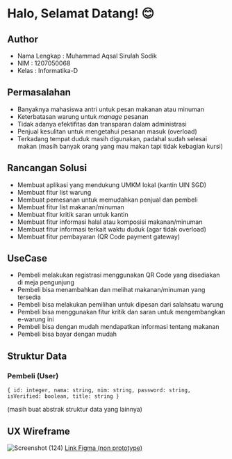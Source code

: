 # Halo, Selamat Datang! 😊

## **Author**
* Nama Lengkap : Muhammad Aqsal Sirulah Sodik
* NIM          : 1207050068
* Kelas        : Informatika-D

## **Permasalahan**
* Banyaknya mahasiswa antri untuk pesan makanan atau minuman
* Keterbatasan warung untuk _manage_ pesanan
* Tidak adanya efektifitas dan transparan dalam administrasi
* Penjual kesulitan untuk mengetahui pesanan masuk (overload)
* Terkadang tempat duduk masih digunakan, padahal sudah selesai makan (masih banyak orang yang mau makan tapi tidak kebagian kursi)

## **Rancangan Solusi**
* Membuat aplikasi yang mendukung UMKM lokal (kantin UIN SGD)
* Membuat fitur list warung
* Membuat pemesanan untuk memudahkan penjual dan pembeli
* Membuat fitur list makanan/minuman
* Membuat fitur kritik saran untuk kantin
* Membuat fitur informasi halal atau komposisi makanan/minuman
* Membuat fitur informasi terkait waktu duduk (agar tidak overload)
* Membuat fitur pembayaran (QR Code payment gateway)

## **UseCase**
* Pembeli melakukan registrasi menggunakan QR Code yang disediakan di meja pengunjung
* Pembeli bisa menambahkan dan melihat makanan/minuman yang tersedia
* Pembeli bisa melakukan pemilihan untuk dipesan dari salahsatu warung
* Pembeli bisa menggunakan fitur kritik dan saran untuk mengembangkan e-warung ini
* Pembeli bisa dengan mudah mendapatkan informasi tentang makanan
* Pembeli bisa bayar dengan mudah

## **Struktur Data**
### Pembeli (User)
`{
     id: integer,
     nama: string,
     nim: string,
     password: string,
     isVerified: boolean,
     title: string
}`

(masih buat abstrak struktur data yang lainnya)
## **UX Wireframe**
![Screenshot (124)](https://user-images.githubusercontent.com/72060370/190255983-652df2aa-e543-4052-bcc9-f2dbb23313e6.png)
[Link Figma (non prototype)](https://www.figma.com/file/W5xRgYrH7rpCYzyaHWD6Uu/Wireframe-Warung-UIN?node-id=1%3A43)
